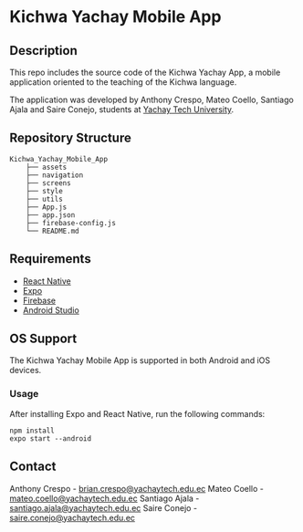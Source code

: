 # Kichwa Yachay Mobile App

## Description

This repo includes the source code of the Kichwa Yachay App, a mobile application oriented to the teaching of the Kichwa language.

The application was developed by Anthony Crespo, Mateo Coello, Santiago Ajala and Saire Conejo, students at [Yachay Tech University](https://www.yachaytech.edu.ec/en/).


## Repository Structure

```
Kichwa_Yachay_Mobile_App
    ├── assets
    ├── navigation
    ├── screens
    ├── style
    ├── utils
    ├── App.js
    ├── app.json
    ├── firebase-config.js
    └── README.md
```
## Requirements
* [React Native](https://reactnative.dev/)
* [Expo](https://expo.dev/)
* [Firebase](https://firebase.google.com/)
* [Android Studio](https://developer.android.com/studio)

## OS Support
The Kichwa Yachay Mobile App is supported in both Android and iOS devices.

### Usage

After installing Expo and React Native, run the following commands:
```
npm install
expo start --android
```

## Contact

Anthony Crespo - brian.crespo@yachaytech.edu.ec
Mateo Coello - mateo.coello@yachaytech.edu.ec
Santiago Ajala - santiago.ajala@yachaytech.edu.ec
Saire Conejo - saire.conejo@yachaytech.edu.ec

<br>
<br>